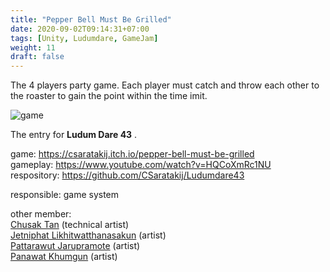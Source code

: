 ```yaml
---
title: "Pepper Bell Must Be Grilled"
date: 2020-09-02T09:14:31+07:00
tags: [Unity, Ludumdare, GameJam]
weight: 11
draft: false
---
```


The 4 players party game. Each player must catch and throw each other to
the roaster to gain the point within the time imit.

![game](/pb-intro.png)

The entry for __Ludum Dare 43__ .

game: https://csaratakij.itch.io/pepper-bell-must-be-grilled \
gameplay: https://www.youtube.com/watch?v=HQCoXmRc1NU \
respository: https://github.com/CSaratakij/Ludumdare43

responsible: game system

other member: \
[Chusak Tan](mailto:chusak_saetan@hotmail.com) (technical artist) \
[Jetniphat Likhitwatthanasakun](mailto:jetniphatoat@gmail.com) (artist) \
[Pattarawut Jarupramote](mailto:jmpt.pattarawut@gmail.com) (artist) \
[Panawat Khumgun](mailto:chikakito39@gmail.com) (artist)


